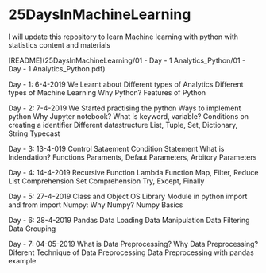 # 25DaysInMachineLearning
I will update this repository to learn Machine learning with python with statistics content and materials

[README](25DaysInMachineLearning/01 - Day - 1 Analytics_Python/01 - Day - 1 Analytics_Python.pdf)

Day - 1: 6-4-2019
We Learnt about 
Different types of Analytics
Different types of Machine Learning
Why Python? Features of Python

Day - 2: 7-4-2019
We Started practising the python
Ways to implement python
Why Jupyter notebook?
What is keyword, variable?
Conditions on creating a identifier
Different datastructure
List, Tuple, Set, Dictionary, String
Typecast

Day - 3: 13-4-019
Control Sataement
Condition Statement
What is Indendation?
Functions
Paraments, Defaut Parameters, Arbitory Parameters

Day - 4: 14-4-2019
Recursive Function
Lambda Function
Map, Filter, Reduce
List Comprehension
Set Comprehension
Try, Except, Finally

Day - 5: 27-4-2019
Class and Object
OS Library
Module in python
import and from import
Numpy: Why Numpy?
Numpy Basics

Day - 6: 28-4-2019
Pandas
Data Loading
Data Manipulation
Data Filtering
Data Grouping

Day - 7: 04-05-2019
What is Data Preprocessing?
Why Data Preprocessing?
Diferent Technique of Data Preprocessing
Data Preprocessing with pandas example
